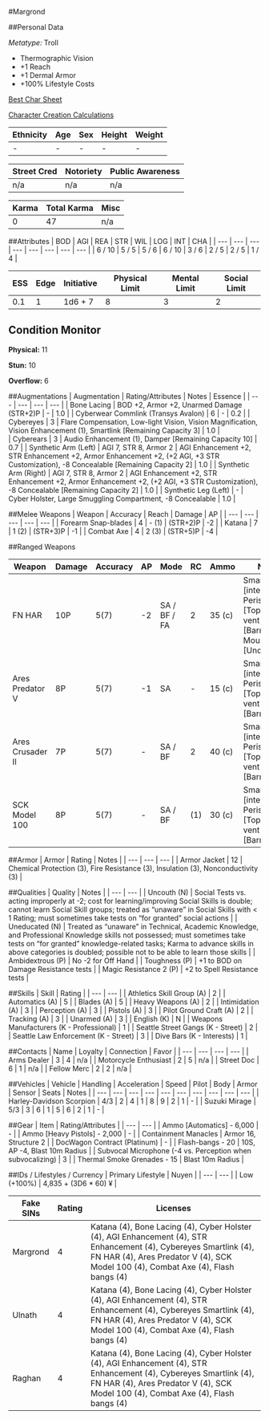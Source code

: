 #Margrond

##Personal Data

_Metatype:_ Troll

* Thermographic Vision
* +1 Reach
* +1 Dermal Armor
* +100% Lifestyle Costs

[Best Char Sheet](https://drive.google.com/open?id=16SY9x-uA4yZI9StfasiUcPCCkrPumJoYArJaztbZ8mE)

[Character Creation Calculations](https://www.evernote.com/l/AMz2UDswvZJJ4rquVkiTklhYpYHjfaNKsl0)

| Ethnicity | Age | Sex | Height | Weight |
| --- | --- | --- | --- | --- |
| - | - | - | - | - |

| Street Cred | Notoriety | Public Awareness |
| --- | --- | --- |
| n/a | n/a | n/a |

| Karma | Total Karma | Misc |
| --- | --- | --- |
| 0 | 47 | n/a |

##Attributes
| BOD | AGI | REA | STR | WIL | LOG | INT | CHA |
| --- | --- | --- | --- | --- | --- | --- | --- |
| 6 / 10 | 5 / 5 | 5 / 6 | 6 / 10 | 3 / 6 | 2 / 5 | 2 / 5 | 1 / 4 |

| ESS | Edge | Initiative | Physical Limit | Mental Limit | Social Limit |
| --- | --- | --- | --- | --- | --- |
| 0.1 | 1 | 1d6 + 7 | 8 | 3 | 2 |

## Condition Monitor
__Physical:__ 11

__Stun:__ 10

__Overflow:__ 6

##Augmentations
| Augmentation | Rating/Attributes | Notes | Essence |
| --- | --- | --- | --- |
| Bone Lacing | BOD +2, Armor +2, Unarmed Damage (STR+2)P | - | 1.0 |
| Cyberwear Commlink (Transys Avalon) | 6 | - | 0.2 |
| Cybereyes | 3 | Flare Compensation, Low-light Vision, Vision Magnification, Vision Enhancement (1), Smartlink [Remaining Capacity 3] | 1.0 |  
| Cyberears | 3 | Audio Enhancement (1), Damper [Remaining Capacity 10] | 0.7 |
| Synthetic Arm (Left) | AGI 7, STR 8, Armor 2 | AGI Enhancement +2, STR Enhancement +2, Armor Enhancement +2, (+2 AGI, +3 STR Customization), -8 Concealable [Remaining Capacity 2] | 1.0 |
| Synthetic Arm (Right) | AGI 7, STR 8, Armor 2 | AGI Enhancement +2, STR Enhancement +2, Armor Enhancement +2, (+2 AGI, +3 STR Customization), -8 Concealable [Remaining Capacity 2] | 1.0 |
| Synthetic Leg (Left) | - | Cyber Holster, Large Smuggling Compartment, -8 Concealable | 1.0 |

##Melee Weapons
| Weapon | Accuracy | Reach | Damage | AP |
| --- | --- | --- | --- | --- |
| Forearm Snap-blades | 4 | - (1) | (STR+2)P | -2 |
| Katana | 7 | 1 (2) | (STR+3)P | -1 |
| Combat Axe | 4 | 2 (3) | (STR+5)P | -4 |

##Ranged Weapons

| Weapon | Damage | Accuracy | AP | Mode | RC | Ammo | Notes |
| --- | --- | --- | --- | --- | --- | --- | --- |
| FN HAR | 10P | 5(7) | -2 | SA / BF / FA | 2 | 35 (c) | Smartlink [integral], Periscope [Top], Gas-vent 2 [Barrel], Gyro Mount [Underbarrel]
| Ares Predator V | 8P | 5(7) | -1 | SA | - | 15 (c) | Smartlink [integral], Periscope [Top], Gas-vent 3 [Barrel]|
| Ares Crusader II | 7P | 5(7) | - | SA / BF | 2 | 40 (c) | Smartlink [integral], Periscope [Top], Gas-vent 2 [Barrel] |
| SCK Model 100 | 8P | 5(7) | - | SA / BF | (1) | 30 (c) | Smartlink [integral], Periscope [Top], Gas-vent 1 [Barrel] |

##Armor
| Armor | Rating | Notes |
| --- | --- | --- |
| Armor Jacket | 12 | Chemical Protection (3), Fire Resistance (3), Insulation (3), Nonconductivity (3) |

##Qualities
| Quality | Notes |
| --- | --- |
| Uncouth (N) | Social Tests vs. acting improperly at -2; cost for learning/improving Social Skills is double; cannot learn Social Skill groups; treated as “unaware” in Social Skills with < 1 Rating; must sometimes take tests on “for granted” social actions |
| Uneducated (N) | Treated as “unaware” in Technical, Academic Knowledge, and Professional Knowledge skills not possessed; must sometimes take tests on “for granted” knowledge-related tasks; Karma to advance skills in above categories is doubled; possible not to be able to learn those skills |
| Ambidextrous (P) | No -2 for Off Hand |
| Toughness (P) | +1 to BOD on Damage Resistance tests |
| Magic Resistance 2 (P) | +2 to Spell Resistance tests |

##Skills
| Skill | Rating |
| --- | --- |
| Athletics Skill Group (A) | 2 |
| Automatics (A) | 5 |
| Blades (A) | 5 |
| Heavy Weapons (A) | 2 |
| Intimidation (A) | 3 |
| Perception (A) | 3 |
| Pistols (A) | 3 |
| Pilot Ground Craft (A) | 2 |
| Tracking (A) | 3 |
| Unarmed (A) | 3 |
| English (K) | N |
| Weapons Manufacturers (K - Professional) | 1 |
| Seattle Street Gangs (K - Street) | 2 |
| Seattle Law Enforcement (K - Street) | 3 |
| Dive Bars (K - Interests) | 1 |

##Contacts
| Name | Loyalty | Connection | Favor |
| --- | --- | --- | --- |
| Arms Dealer | 3 | 4 | n/a |
| Motorcycle Enthusiast | 2 | 5 | n/a |
| Street Doc | 6 | 1 | n/a |
| Fellow Merc | 2 | 2 | n/a |

##Vehicles
| Vehicle | Handling | Acceleration | Speed | Pilot | Body | Armor | Sensor | Seats | Notes |
| --- | --- | --- | --- | --- | --- | --- | --- | --- | --- |
| Harley-Davidson Scorpion | 4/3 | 2 | 4 | 1 | 8 | 9 | 2 | 1 | - |
| Suzuki Mirage | 5/3 | 3 | 6 | 1 | 5 | 6 | 2 | 1 | - |

##Gear
| Item | Rating/Attributes |
| --- | --- |
| Ammo [Automatics] - 6,000 | - |
| Ammo [Heavy Pistols] - 2,000 | - |
| Containment Manacles | Armor 16, Structure 2 |
| DocWagon Contract (Platinum) | - |
| Flash-bangs - 20 | 10S, AP -4, Blast 10m Radius |
| Subvocal Microphone (-4 vs. Perception when subvocalizing) | 3 |
| Thermal Smoke Grenades - 15 | Blast 10m Radius |

##IDs / Lifestyles / Currency
| Primary Lifestyle | Nuyen |
| --- | --- |
| Low (+100%) | 4,835 + (3D6 * 60) ¥ |

| Fake SINs | Rating | Licenses |
| --- | --- | --- |
| Margrond | 4 | Katana (4), Bone Lacing (4), Cyber Holster (4), AGI Enhancement (4), STR Enhancement (4), Cybereyes Smartlink (4), FN HAR (4), Ares Predator V (4), SCK Model 100 (4), Combat Axe (4), Flash bangs (4) |
| Ulnath | 4 | Katana (4), Bone Lacing (4), Cyber Holster (4), AGI Enhancement (4), STR Enhancement (4), Cybereyes Smartlink (4), FN HAR (4), Ares Predator V (4), SCK Model 100 (4), Combat Axe (4), Flash bangs (4) |
| Raghan | 4 | Katana (4), Bone Lacing (4), Cyber Holster (4), AGI Enhancement (4), STR Enhancement (4), Cybereyes Smartlink (4), FN HAR (4), Ares Predator V (4), SCK Model 100 (4), Combat Axe (4), Flash bangs (4) |
